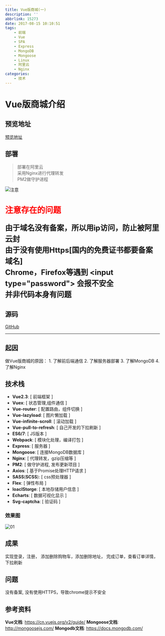 ```yaml
---
title: Vue版商城(一)
description: ''
abbrlink: 15273
date: 2017-08-15 10:10:51
tags: 
    - 前端
    - Vue
    - SPA
    - Express
    - MongoDB
    - Mongoose
    - Linux
    - 阿里云
    - Nginx
categories:
    - 技术
---
```




# Vue版商城介绍


## 预览地址

[预览地址](http://39.108.141.131/vueshop/#/)


## 部署

> 部署在阿里云  
> 采用Nginx进行代理转发  
> PM2做守护进程



![注意](http://ldqblog.me/Vue-shop/static/font/%E6%B3%A8%E6%84%8F.svg)

<h2 style="font-size: 26px; color: red;">注意存在的问题</h2>
<p style="font-size: 24px; line-height: 1.5; font-weight: bold;"> 
    由于域名没有备案，所以用ip访问，防止被阿里云封<br>
    由于没有使用Https[国内的免费证书都要备案域名]<br>  
    Chrome，Firefox等遇到 &lt;input type="password"&gt; 会报不安全<br>  
    并非代码本身有问题<br>  
</p>



## 源码
[GitHub](https://github.com/LDQ-first/Vue-shop)

---

## 起因


做Vue版商城的原因：
    1. 了解前后端通信
    2. 了解服务器部署
    3. 了解MongoDB
    4. 了解Nginx






## 技术栈
* **Vue2.3**: [ 前端框架 ]
* **Vuex**: [ 状态管理,组件通信 ] 
* **Vue-router**: [ 配置路由，组件切换 ]
* **Vue-lazyload**: [ 图片懒加载 ]
* **Vue-infinite-scroll**: [ 滚动加载 ]
* **Vue-pull-to-refresh**: [ 自己开发的下拉刷新 ]
* **ES6/7**: [ JS版本 ]
* **Webpack**: [ 模块化处理，编译打包 ]
* **Express**: [ 服务器 ]
* **Mongoose**: [ 连接MongoDB数据库 ]
* **Nginx**: [ 代理转发，gzip压缩等 ]
* **PM2**: [ 做守护进程, 发布更新项目 ]
* **Axios**: [ 基于Promise处理HTTP请求 ]
* **SASS**(**SCSS**): [ css预处理器 ]
* **Flex**: [ 弹性布局 ]
* **loaclStorge**: [ 本地存储用户信息 ]
* **Echarts**: [ 数据可视化显示 ]
* **Svg-captcha**: [ 验证码 ]



### 效果图

![01](http://ldqblog.me/img/VShop/01.jpg) 



## 成果

实现登录，注册，
添加删除购物车，添加删除地址，
完成订单，查看订单详情， 
下拉刷新



## 问题



没有备案, 没有使用HTTPS，导致chrome提示不安全




## 参考资料


**Vue文档**: https://cn.vuejs.org/v2/guide/
**Mongoose文档**: http://mongoosejs.com/
**Mongodb文档**: https://docs.mongodb.com/



